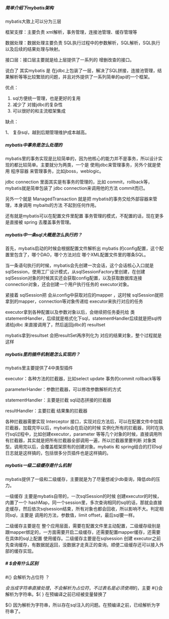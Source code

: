 ##### 简单介绍下mybatis架构

mybatis大致上可以分为三层

框架支撑：主要负责 xml解析，事务管理，连接池管理、缓存管理等

数据处理：数据处理主要负责  SQL执行过程中的参数解析，SQL解析，SQL执行以及后续的结果处理与映射。

接口层：接口层主要就是给上层提供了一系列的 增删改查的接口。

说白了 其实mybatis 是 在jdbc上包装了一层，解决了SQL拼接，连接池管理，结果解析等等比较繁琐的问题，并且对外提供了一系列简单的api的一个框架。

优点：

1. sql方便统一管理，也是更好的复用
2. 减少了 对接jdbc的复杂性
3. 可以很好的和主流框架集成

缺点：

1、 复杂sql，越到后期管理维护成本越高。



##### mybatis中事务是怎么处理的

mybatis里的事务实现是比较简单的，因为他核心的能力并不是事务，所以设计实现的都比较简单。主要就分为两类，一个是 使用jdbc来管理事务，另外个就是使用 程序容器 来管理事务，比如jboss，weblogic。

jdbc connection 里面其实是有事务的管理的，比如 commit，rollback等，mybatis就是简单包装了 jdbc connection来调用他的方法 commit而已。

另外一个就是 ManagedTransaction 就是把 mybatis的事务交给外部容器来管理，本身调用 mybaits的方法 不起到任何作用。

还有就是mybatis可以在配置文件里配置 事务管理的模式，不配置的话，现在更多是直接被 spring 去覆盖事务管理。



##### mybatis中一条sql大概是怎么执行的？

首先，mybatis启动的时候会根据配置文件解析出 mybatis 的config配置，这个配置里包含了，哪个DAO，哪个方法对应 哪个XML配置文件里的哪条SQL。

当一条语句执行的时候，mybatis会先创建一次会话，这个会话核心入口就是sqlSession，使用工厂设计模式，从sqlSessionFactory里创建，在创建sqlSession对象的时候其实还会获取config配置，以及获取数据库连接 connection对象，还会创建一个用户执行任务的 executor对象。

紧接着 sqlSession把  会从config中获取对应的mapper ，这时候 sqlSession就把拿到的mapper，connection等对象传递给 executor来执行对应的任务

executor拿到各种配置以及参数对象以后，会继续把任务委托给 类 statementHandler，后续就是格式化下sql，statementHandler后续就是把sql传递给jdbc 来直接调用了，然后返回jdbc的 resultset

mybatis拿到resultset 会把resultSet再序列化为 对应的结果对象，整个过程就是这样



##### mybatis里的插件机制是怎么实现的？

mybatis里主要提供了4中类型插件

executor：各种方法的拦截器，比如select update  事务的commit rollback等等

parameterHander：参数拦截器，可以修改参数解析的方式

statementHandler：主要是拦截 sql动态拼接的拦截器

resultHandler：主要拦截 结果集的拦截器

各种拦截器需要实现 Interceptor 接口，实现对应方法后，可以在配置文件中加载拦截器，加载完毕以后，mybatis会在启动的时候 实例化所有的拦截器，同时在执行sql过程中，比如创建executor，parameter 等等几个对象的时候，直接调用所有拦截器，其实就是把所有拦截器全部调用一遍，所以拦截器里要判断 对象类型。调用完以后，会覆盖框架原有的创建对象。mybatis 和 spring结合的打印sql日志就是这样搞的，包括很多分页插件也是这样搞的。



##### mybatis一级二级缓存是什么机制

mybatis提供了一级和二级缓存，主要就是为了尽量想减少db查询，降低db的压力。

一级缓存 主要是mybatis自带的，一次sqlSession的时候 创建executor的时候，内置了一个 hashMap，同一个session里，多次查询相同的sql的话，那就会直接走缓存，然后依次sqlsession结束，所有对象也都会回收，所以影响不大。判定相同sql，主要是 调用的方法，参数值，limit offset，最后sql要一样。

二级缓存主要是在 整个应用层面，需要在配置文件里主动配置，二级缓存级别是跟mapper绑定的，一方面需要开启二级缓存，还需要配置mapper缓存，还需要在具体的sql上配置 使用缓存。二级缓存主要是在sqlsession 创建 executor之前 先查询缓存，有数据就返回，没数据才走真正的查询。顺便二级缓存还可以接入外部的缓存实现。



##### # $会有什么区别

#{} 会解析为占位符 ？ 

${} 会当成字符串直接处理，不会解析为占位符，不过表名是必须使用$的，主要 #{}会解析为字符串。${ } 在预编译之前已经被变量替换了

${} 因为解析为字符串，所以存在sql注入的问题。在预编译之前，已经解析为字符串了。







